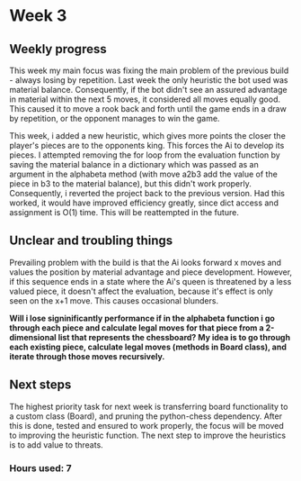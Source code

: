 # Week 3

## Weekly progress
This week my main focus was fixing the main problem of the previous build - always losing by repetition. Last week the only heuristic the bot used was material balance. Consequently, if the bot didn't see an assured advantage in material within the next 5 moves, it considered all moves equally good. This caused it to move a rook back and forth until the game ends in a draw by repetition, or the opponent manages to win the game.

This week, i added a new heuristic, which gives more points the closer the player's pieces are to the opponents king. This forces the Ai to develop its pieces. I attempted removing the for loop from the evaluation function by saving the material balance in a dictionary which was passed as an argument in the alphabeta method (with move a2b3 add the value of the piece in b3 to the material balance), but this didn't work properly. Consequently, i reverted the project back to the previous version. Had this worked, it would have improved efficiency greatly, since dict access and assignment is O(1) time. This will be reattempted in the future.

## Unclear and troubling things
Prevailing problem with the build is that the Ai looks forward x moves and values the position by material advantage and piece development. However, if this sequence ends in a state where the Ai's queen is threatened by a less valued piece, it doesn't affect the evaluation, because it's effect is only seen on the x+1 move. This causes occasional blunders.

**Will i lose signinificantly performance if in the alphabeta function i go through each piece and calculate legal moves for that piece from a 2-dimensional list that represents the chessboard? My idea is to go through each existing piece, calculate legal moves (methods in Board class), and iterate through those moves recursively.**

## Next steps
The highest priority task for next week is transferring board functionality to a custom class (Board), and pruning the python-chess dependency. After this is done, tested and ensured to work properly, the focus will be moved to improving the heuristic function. The next step to improve the heuristics is to add value to threats.

### Hours used: 7
